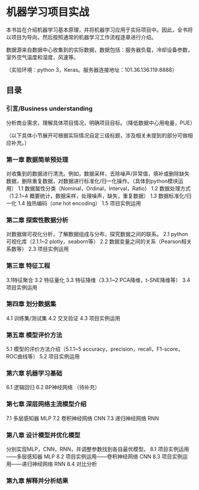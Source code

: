 # 机器学习项目实战
本书旨在介绍机器学习基本原理，并将机器学习应用于实际项目中。因此，全书将以项目为导向，然后按照通常的机器学习工作流程逐章进行介绍。

数据源来自数据中心收集到的实际数据，数据包括：服务器负载，冷却设备参数，室外空气温度和湿度，风速等。

（实验环境：python 3，Keras。服务器连接地址：101.36.136.119:8888）

## 目录

### 引言/Business understanding
分析商业需求，理解具体项目情况，明确项目目标。（降低数据中心用电量，PUE）

（以下具体小节展开可根据实际情况自定三级标题，涉及相关未提到的部分可做相应补充。）
### 第一章 数据简单预处理
对收集到的数据进行清洗。例如，数据采样，去除噪声/异常值，填补或删除缺失数据，删除重复数据，对数据进行标准化/归一化操作。（具体到python模块运用）
1.1 数据属性分类（Nominal，Ordinal，Interval，Ratio）
1.2 数据处理方式（1.2.1~4 概要统计，数据采样，处理噪声，缺失，重复数据）
1.3 数据标准化/归一化
1.4 独热编码（one hot encoding）
1.5 项目实例运用

### 第二章 探索性数据分析
对数据做可视化分析，了解数据组成与分布，探究数据之间的联系。
2.1 python可视化库（2.1.1~2 plotly，seaborn等）
2.2 数据变量之间的关系（Pearson相关系数等）
2.3 项目实例运用

### 第三章 特征工程
3.1特征聚合
3.2 特征量化
3.3 特征降维（3.3.1~2 PCA降维，t-SNE降维等）
3.4 项目实例运用

### 第四章 划分数据集
4.1 训练集/测试集
4.2 交叉验证
4.3 项目实例运用

### 第五章 模型评价方法
5.1 模型的评价方法介绍（5.1.1~5 accuracy，precision，recall，F1-score，ROC曲线等）
5.2 项目实例运用

### 第六章 机器学习基础
6.1 逻辑回归
6.2 BP神经网络
（待补充）

### 第七章 深层网络主流模型介绍
7.1 多层感知器 MLP
7.2 卷积神经网络 CNN
7.3 递归神经网络 RNN

### 第八章 设计模型并优化模型
分别实现MLP，CNN，RNN，并调整参数找到各自最优模型。
8.1 项目实例运用——多层感知器 MLP
8.2 项目实例运用——卷积神经网络 CNN
8.3 项目实例运用——递归神经网络 RNN
8.4 对比分析

### 第九章 解释并分析结果


